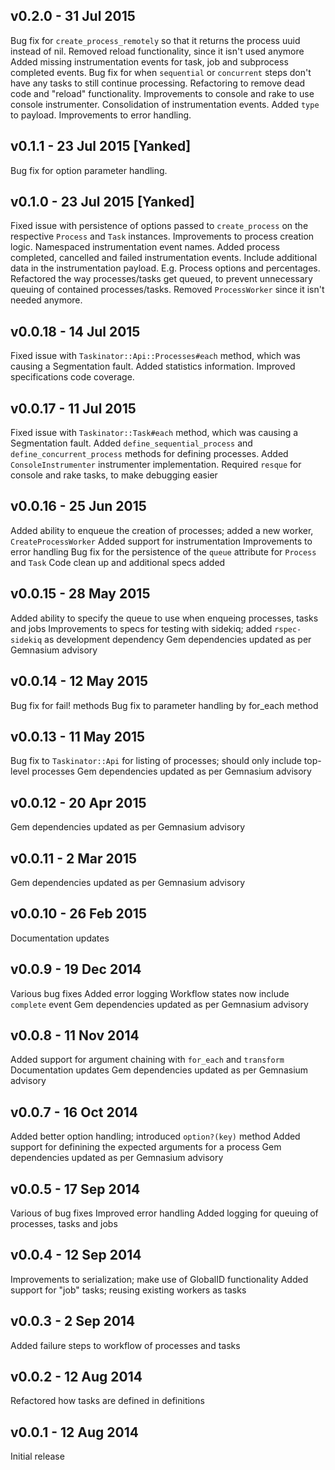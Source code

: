 v0.2.0 - 31 Jul 2015
---
Bug fix for `create_process_remotely` so that it returns the process uuid instead of nil.
Removed reload functionality, since it isn't used anymore
Added missing instrumentation events for task, job and subprocess completed events.
Bug fix for when `sequential` or `concurrent` steps don't have any tasks to still continue processing.
Refactoring to remove dead code and "reload" functionality.
Improvements to console and rake to use console instrumenter.
Consolidation of instrumentation events. Added `type` to payload.
Improvements to error handling.

v0.1.1 - 23 Jul 2015  [Yanked]
---
Bug fix for option parameter handling.

v0.1.0 - 23 Jul 2015 [Yanked]
---
Fixed issue with persistence of options passed to `create_process` on the respective `Process` and `Task` instances.
Improvements to process creation logic.
Namespaced instrumentation event names.
Added process completed, cancelled and failed instrumentation events.
Include additional data in the instrumentation payload. E.g. Process options and percentages.
Refactored the way processes/tasks get queued, to prevent unnecessary queuing of contained processes/tasks.
Removed `ProcessWorker` since it isn't needed anymore.

v0.0.18 - 14 Jul 2015
---
Fixed issue with `Taskinator::Api::Processes#each` method, which was causing a Segmentation fault.
Added statistics information.
Improved specifications code coverage.

v0.0.17 - 11 Jul 2015
---
Fixed issue with `Taskinator::Task#each` method, which was causing a Segmentation fault.
Added `define_sequential_process` and `define_concurrent_process` methods for defining processes.
Added `ConsoleInstrumenter` instrumenter implementation.
Required `resque` for console and rake tasks, to make debugging easier

v0.0.16 - 25 Jun 2015
---
Added ability to enqueue the creation of processes; added a new worker, `CreateProcessWorker`
Added support for instrumentation
Improvements to error handling
Bug fix for the persistence of the `queue` attribute for `Process` and `Task`
Code clean up and additional specs added

v0.0.15 - 28 May 2015
---
Added ability to specify the queue to use when enqueing processes, tasks and jobs
Improvements to specs for testing with sidekiq; added `rspec-sidekiq` as development dependency
Gem dependencies updated as per Gemnasium advisory

v0.0.14 - 12 May 2015
---
Bug fix for fail! methods
Bug fix to parameter handling by for_each method

v0.0.13 - 11 May 2015
---
Bug fix to `Taskinator::Api` for listing of processes; should only include top-level processes
Gem dependencies updated as per Gemnasium advisory

v0.0.12 - 20 Apr 2015
---
Gem dependencies updated as per Gemnasium advisory

v0.0.11 - 2 Mar 2015
---
Gem dependencies updated as per Gemnasium advisory

v0.0.10 - 26 Feb 2015
---
Documentation updates

v0.0.9 - 19 Dec 2014
---
Various bug fixes
Added error logging
Workflow states now include `complete` event
Gem dependencies updated as per Gemnasium advisory

v0.0.8 - 11 Nov 2014
---
Added support for argument chaining with `for_each` and `transform`
Documentation updates
Gem dependencies updated as per Gemnasium advisory

v0.0.7 - 16 Oct 2014
---
Added better option handling; introduced `option?(key)` method
Added support for definining the expected arguments for a process
Gem dependencies updated as per Gemnasium advisory

v0.0.5 - 17 Sep 2014
---
Various of bug fixes
Improved error handling
Added logging for queuing of processes, tasks and jobs

v0.0.4 - 12 Sep 2014
---
Improvements to serialization; make use of GlobalID functionality
Added support for "job" tasks; reusing existing workers as tasks

v0.0.3 - 2 Sep 2014
---
Added failure steps to workflow of processes and tasks

v0.0.2 - 12 Aug 2014
---
Refactored how tasks are defined in definitions

v0.0.1 - 12 Aug 2014
---
Initial release
